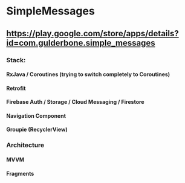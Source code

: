 # SimpleMessages

## https://play.google.com/store/apps/details?id=com.gulderbone.simple_messages

### Stack:
#### RxJava / Coroutines (trying to switch completely to Coroutines)
#### Retrofit
#### Firebase Auth / Storage / Cloud Messaging / Firestore
#### Navigation Component
#### Groupie (RecyclerView)

### Architecture
#### MVVM
#### Fragments

